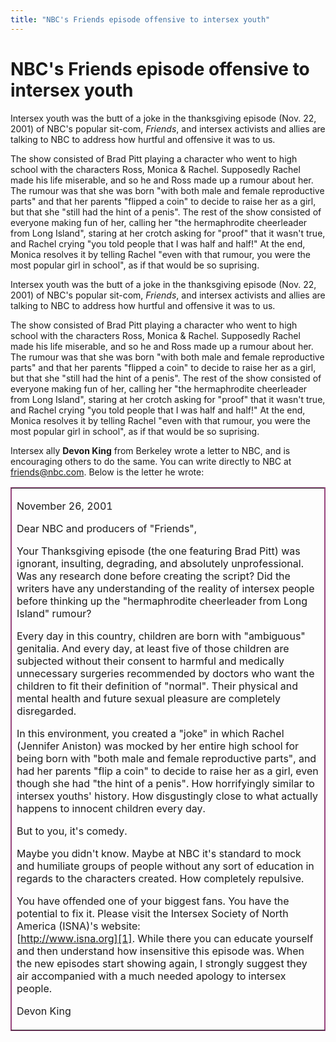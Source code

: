 ```yaml
---
title: "NBC's Friends episode offensive to intersex youth"
---
```


# NBC's Friends episode offensive to intersex youth

  
Intersex youth was the butt of a joke in the thanksgiving episode (Nov. 22, 2001) of NBC's popular sit-com, _Friends_, and intersex activists and allies are talking to NBC to address how hurtful and offensive it was to us.  


  
The show consisted of Brad Pitt playing a character who went to high school with the characters Ross, Monica & Rachel. Supposedly Rachel made his life miserable, and so he and Ross made up a rumour about her. The rumour was that she was born "with both male and female reproductive parts" and that her parents "flipped a coin" to decide to raise her as a girl, but that she "still had the hint of a penis". The rest of the show consisted of everyone making fun of her, calling her "the hermaphrodite cheerleader from Long Island", staring at her crotch asking for "proof" that it wasn't true, and Rachel crying "you told people that I was half and half!" At the end, Monica resolves it by telling Rachel "even with that rumour, you were the most popular girl in school", as if that would be so suprising.  


  


  
Intersex youth was the butt of a joke in the thanksgiving episode (Nov. 22, 2001) of NBC's popular sit-com, _Friends_, and intersex activists and allies are talking to NBC to address how hurtful and offensive it was to us.  


  
The show consisted of Brad Pitt playing a character who went to high school with the characters Ross, Monica & Rachel. Supposedly Rachel made his life miserable, and so he and Ross made up a rumour about her. The rumour was that she was born "with both male and female reproductive parts" and that her parents "flipped a coin" to decide to raise her as a girl, but that she "still had the hint of a penis". The rest of the show consisted of everyone making fun of her, calling her "the hermaphrodite cheerleader from Long Island", staring at her crotch asking for "proof" that it wasn't true, and Rachel crying "you told people that I was half and half!" At the end, Monica resolves it by telling Rachel "even with that rumour, you were the most popular girl in school", as if that would be so suprising.  


  
Intersex ally <b class=dr>Devon King</b> from Berkeley wrote a letter to NBC, and is encouraging others to do the same. You can write directly to NBC at <friends@nbc.com>. Below is the letter he wrote:  


  
<table border=1 bordercolor=#98457E cellpadding=20 align=center width=90%>

<td width=90%>

  
November 26, 2001  


  
Dear NBC and producers of "Friends",  


  
Your Thanksgiving episode (the one featuring Brad Pitt) was ignorant, insulting, degrading, and absolutely unprofessional. Was any research done before creating the script? Did the writers have any understanding of the reality of intersex people before thinking up the "hermaphrodite cheerleader from Long Island" rumour?  


  
Every day in this country, children are born with "ambiguous" genitalia. And every day, at least five of those children are subjected without their consent to harmful and medically unnecessary surgeries recommended by doctors who want the children to fit their definition of "normal". Their physical and mental health and future sexual pleasure are completely disregarded.  


  
In this environment, you created a "joke" in which Rachel (Jennifer Aniston) was mocked by her entire high school for being born with "both male and female reproductive parts", and had her parents "flip a coin" to decide to raise her as a girl, even though she had "the hint of a penis". How horrifyingly similar to intersex youths' history. How disgustingly close to what actually happens to innocent children every day.  


  
But to you, it's comedy.  


  
Maybe you didn't know. Maybe at NBC it's standard to mock and humiliate groups of people without any sort of education in regards to the characters created. How completely repulsive.  


  
You have offended one of your biggest fans. You have the potential to fix it. Please visit the Intersex Society of North America (ISNA)'s website:  
[http://www.isna.org][1]. While there you can educate yourself and then understand how insensitive this episode was. When the new episodes start showing again, I strongly suggest they air accompanied with a much needed apology to intersex people.  


  
Devon King  
</td></table>

 [1]: http://www.isna.org/